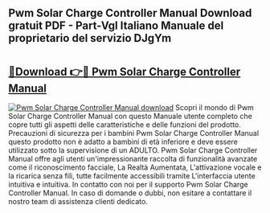 ## Pwm Solar Charge Controller Manual Download gratuit PDF - Part-Vgl Italiano Manuale del proprietario del servizio DJgYm

# <h2><a href="http://df94jp5.blite.top/?on=Pwm+Solar+Charge+Controller+Manual">🔗Download 👉🔴 Pwm Solar Charge Controller Manual</a></h2>

[![Pwm Solar Charge Controller Manual download](https://i.imgur.com/lujVjoI.png)](http://df94jp5.blite.top/?on=Pwm+Solar+Charge+Controller+Manual)
Scopri il mondo di Pwm Solar Charge Controller Manual con questo Manuale utente completo che copre tutti gli aspetti delle caratteristiche e delle funzioni del prodotto. Precauzioni di sicurezza per i bambini Pwm Solar Charge Controller Manual questo prodotto non è adatto a bambini di età inferiore e deve essere utilizzato sotto la supervisione di un ADULTO. Pwm Solar Charge Controller Manual offre agli utenti un'impressionante raccolta di funzionalità avanzate come il riconoscimento facciale, La Realtà Aumentata, L'attivazione vocale e la ricarica senza fili, tutte facilmente accessibili tramite L'interfaccia utente intuitiva e intuitiva. In contatto con noi per il supporto Pwm Solar Charge Controller Manual. In caso di domande o dubbi, non esitare a contattare il nostro team di assistenza clienti dedicato.
